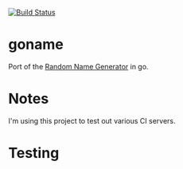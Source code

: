 [![Build Status](https://api.travis-ci.org/folkengine/goname.svg?branch=master)](https://travis-ci.org/folkengine/goname)

# goname
Port of the [Random Name Generator](https://github.com/folkengine/random_name_generator) in go.

# Notes
I'm using this project to test out various CI servers.

# Testing
